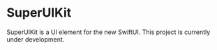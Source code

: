 # SuperUIKit
SuperUIKit is a UI element for the new SwiftUI. This project is currently under development.

